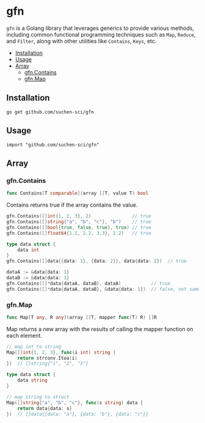 # gfn
`gfn` is a Golang library that leverages generics to provide various methods, including common functional programming techniques such as `Map`, `Reduce`, and `Filter`, along with other utilities like `Contains`, `Keys`, etc.

- [Installation](#installation)
- [Usage](#usage)
- [Array](#array)
  - [gfn.Contains](#gfncontains)
  - [gfn.Map](#gfnmap)
## Installation
```
go get github.com/suchen-sci/gfn
```

## Usage 
```
import "github.com/suchen-sci/gfn"
```

## Array

### gfn.Contains

```go
func Contains[T comparable](array []T, value T) bool
```

Contains returns true if the array contains the value.

```go
gfn.Contains([]int{1, 2, 3}, 2)               // true
gfn.Contains([]string{"a", "b", "c"}, "b")    // true
gfn.Contains([]bool{true, false, true}, true) // true
gfn.Contains([]float64{1.1, 2.2, 3.3}, 2.2)   // true

type data struct {
    data int
}
gfn.Contains([]data{{data: 1}, {data: 2}}, data{data: 2})  // true

dataA := &data{data: 1}
dataB := &data{data: 1}
gfn.Contains([]*data{dataA, dataB}, dataA)           // true
gfn.Contains([]*data{dataA, dataB}, &data{data: 1})  // false, not same pointer
```

### gfn.Map

```go
func Map[T any, R any](array []T, mapper func(T) R) []R
```

Map returns a new array with the results of calling the mapper function on each element.

```go
// map int to string
Map([]int{1, 2, 3}, func(i int) string {
    return strconv.Itoa(i)
})  // []string{"1", "2", "3"}

type data struct {
    data string
}

// map string to struct
Map([]string{"a", "b", "c"}, func(s string) data {
    return data{data: s}
})  // []data{{data: "a"}, {data: "b"}, {data: "c"}}
```